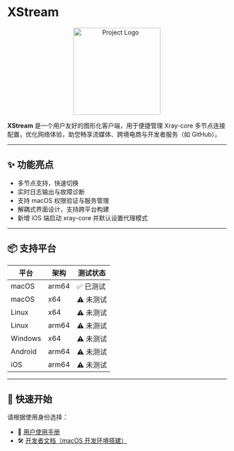 # XStream

<p align="center">
  <img src="assets/logo.png" alt="Project Logo" width="200"/>
</p>

**XStream** 是一个用户友好的图形化客户端，用于便捷管理 Xray-core 多节点连接配置，优化网络体验，助您畅享流媒体、跨境电商与开发者服务（如 GitHub）。

---

## ✨ 功能亮点

- 多节点支持，快速切换
- 实时日志输出与故障诊断
- 支持 macOS 权限验证与服务管理
- 解耦式界面设计，支持跨平台构建
- 新增 iOS 端启动 xray-core 并默认设置代理模式

---

## 📦 支持平台

| 平台     | 架构     | 测试状态   |
|----------|----------|------------|
| macOS    | arm64    | ✅ 已测试   |
| macOS    | x64      | ⚠️ 未测试   |
| Linux    | x64      | ⚠️ 未测试   |
| Linux    | arm64    | ⚠️ 未测试   |
| Windows  | x64      | ⚠️ 未测试   |
| Android  | arm64    | ⚠️ 未测试   |
| iOS      | arm64    | ⚠️ 未测试   |

---


## 🚀 快速开始

请根据使用身份选择：

- 📘 [用户使用手册](docs/user-manual.md)
- 🛠️ [开发者文档（macOS 开发环境搭建）](docs/dev-guide.md)
